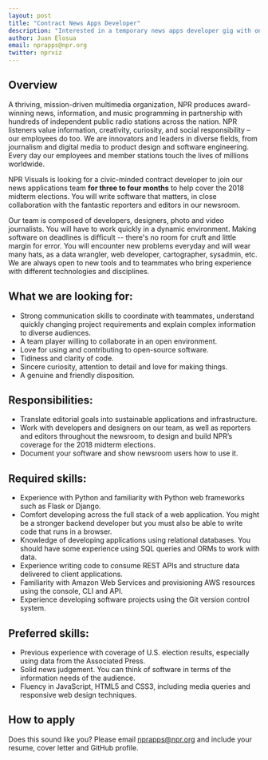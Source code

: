 ```yaml
---
layout: post
title: "Contract News Apps Developer"
description: "Interested in a temporary news apps developer gig with one of the best teams in the industry? We're looking for you."
author: Juan Elosua
email: nprapps@npr.org
twitter: nprviz
---
```


## Overview

A thriving, mission-driven multimedia organization, NPR produces award-winning news, information, and music programming in partnership with hundreds of independent public radio stations across the nation. NPR listeners value information, creativity, curiosity, and social responsibility – our employees do too. We are innovators and leaders in diverse fields, from journalism and digital media to product design and software engineering. Every day our employees and member stations touch the lives of millions worldwide.

NPR Visuals is looking for a civic-minded contract developer to join our news applications team **for three to four months** to help cover the 2018 midterm elections. You will write software that matters, in close collaboration with the fantastic reporters and editors in our newsroom.

Our team is composed of developers, designers, photo and video journalists. You will have to work quickly in a dynamic environment. Making software on deadlines is difficult -- there's no room for cruft and little margin for error. You will encounter new problems everyday and will wear many hats, as a data wrangler, web developer, cartographer, sysadmin, etc. We are always open to new tools and to teammates who bring experience with different technologies and disciplines.

## What we are looking for:

* Strong communication skills to coordinate with teammates, understand quickly changing project requirements and explain complex information to diverse audiences.
* A team player willing to collaborate in an open environment.
* Love for using and contributing to open-source software.
* Tidiness and clarity of code.
* Sincere curiosity, attention to detail and love for making things.
* A genuine and friendly disposition.

## Responsibilities:

* Translate editorial goals into sustainable applications and infrastructure.
* Work with developers and designers on our team, as well as reporters and editors throughout the newsroom, to design and build NPR’s coverage for the 2018 midterm elections.
* Document your software and show newsroom users how to use it.

## Required skills:

* Experience with Python and familiarity with Python web frameworks such as Flask or Django.
* Comfort developing across the full stack of a web application. You might be a stronger backend developer but you must also be able to write code that runs in a browser.
* Knowledge of developing applications using relational databases. You should have some experience using SQL queries and ORMs to work with data.
* Experience writing code to consume REST APIs and structure data delivered to client applications.
* Familiarity with Amazon Web Services and provisioning AWS resources using the console, CLI and API.
* Experience developing software projects using the Git version control system.

## Preferred skills:

* Previous experience with coverage of U.S. election results, especially using data from the Associated Press.
* Solid news judgement. You can think of software in terms of the information needs of the audience.
* Fluency in JavaScript, HTML5 and CSS3, including media queries and responsive web design techniques.

## How to apply

Does this sound like you? Please email [nprapps@npr.org](mailto:nprapps@npr.org) and include your resume, cover letter and GitHub profile.
